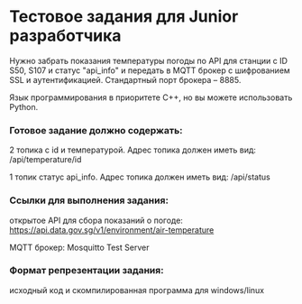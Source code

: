 # Тестовое задания для Junior разработчика 

Нужно забрать показания температуры погоды по API для станции с ID S50, S107 и статус "api_info" и передать в MQTT брокер с шифрованием SSL и аутентификацией. Стандартный порт брокера – 8885.

Язык программирования в приоритете С++, но вы можете использовать Python.

### Готовое задание должно содержать:

2 топика с id и температурой. Адрес топика должен иметь вид: /api/temperature/id

1 топик статус api_info. Адрес топика должен иметь вид: /api/status

### Ссылки для выполнения задания: 
открытое API для сбора показаний о погоде: https://api.data.gov.sg/v1/environment/air-temperature 

MQTT брокер: Mosquitto Test Server 

### Формат репрезентации задания: 
исходный код и скомпилированная программа для windows/linux
